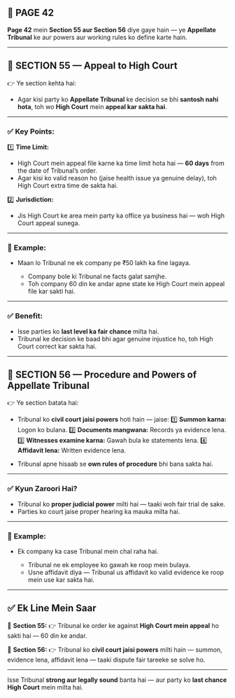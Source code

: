 ## 📄 **PAGE 42**

**Page 42** mein **Section 55 aur Section 56** diye gaye hain — ye **Appellate Tribunal** ke aur powers aur working rules ko define karte hain.

---

## 🔹 **SECTION 55 — Appeal to High Court**

👉 Ye section kehta hai:

* Agar kisi party ko **Appellate Tribunal** ke decision se bhi **santosh nahi hota**,
  toh wo **High Court** mein **appeal kar sakta hai**.

---

### ✅ **Key Points:**

1️⃣ **Time Limit:**

* High Court mein appeal file karne ka time limit hota hai — **60 days** from the date of Tribunal’s order.
* Agar kisi ko valid reason ho (jaise health issue ya genuine delay), toh High Court extra time de sakta hai.

2️⃣ **Jurisdiction:**

* Jis High Court ke area mein party ka office ya business hai — woh High Court appeal sunega.

---

### 🧩 **Example:**

* Maan lo Tribunal ne ek company pe ₹50 lakh ka fine lagaya.

  * Company bole ki Tribunal ne facts galat samjhe.
  * Toh company 60 din ke andar apne state ke High Court mein appeal file kar sakti hai.

---

### ✅ **Benefit:**

* Isse parties ko **last level ka fair chance** milta hai.
* Tribunal ke decision ke baad bhi agar genuine injustice ho, toh High Court correct kar sakta hai.

---

## 🔹 **SECTION 56 — Procedure and Powers of Appellate Tribunal**

👉 Ye section batata hai:

* Tribunal ko **civil court jaisi powers** hoti hain — jaise:
  1️⃣ **Summon karna:** Logon ko bulana.
  2️⃣ **Documents mangwana:** Records ya evidence lena.
  3️⃣ **Witnesses examine karna:** Gawah bula ke statements lena.
  4️⃣ **Affidavit lena:** Written evidence lena.

* Tribunal apne hisaab se **own rules of procedure** bhi bana sakta hai.

---

### ✅ **Kyun Zaroori Hai?**

* Tribunal ko **proper judicial power** milti hai — taaki woh fair trial de sake.
* Parties ko court jaise proper hearing ka mauka milta hai.

---

### 🧩 **Example:**

* Ek company ka case Tribunal mein chal raha hai.

  * Tribunal ne ek employee ko gawah ke roop mein bulaya.
  * Usne affidavit diya — Tribunal us affidavit ko valid evidence ke roop mein use kar sakta hai.

---

## ✅ **Ek Line Mein Saar**

📌 **Section 55:**
👉 Tribunal ke order ke against **High Court mein appeal** ho sakti hai — 60 din ke andar.

📌 **Section 56:**
👉 Tribunal ko **civil court jaisi powers** milti hain — summon, evidence lena, affidavit lena — taaki dispute fair tareeke se solve ho.

---

Isse Tribunal **strong aur legally sound** banta hai — aur party ko **last chance High Court** mein milta hai.
